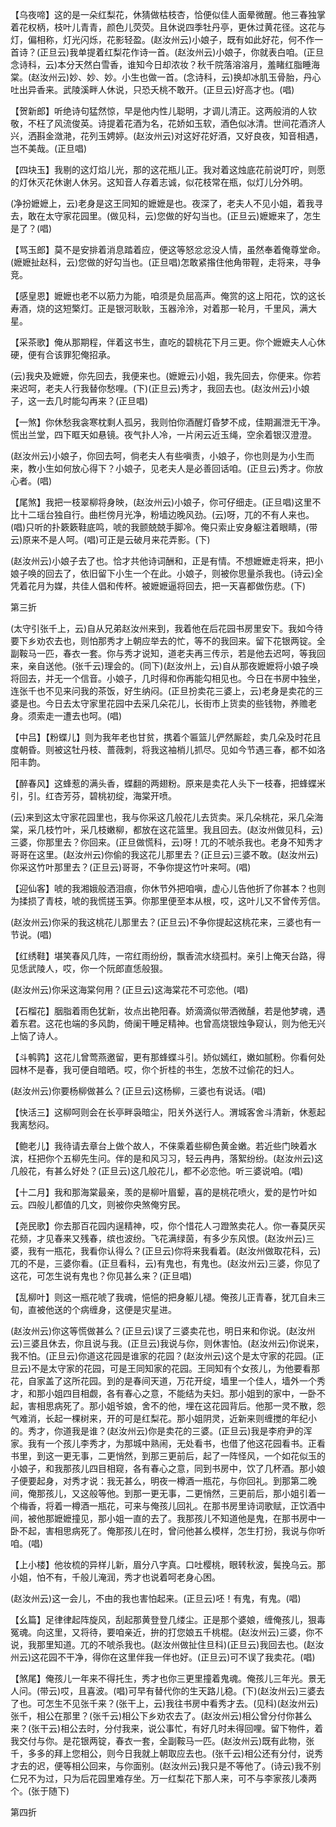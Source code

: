 <!-- { "loadSidebar": true } -->
【乌夜啼】这的是一朵红梨花，休猜做枯枝杏，恰便似佳人面晕微醒。他三春独掌着花权柄，枝叶儿青青，颜色儿荧荧。且休说四季牡丹亭，更休过黄花径。这花与灯，偏相称，灯光闪烁，花影轻盈。(赵汝州云)小娘子，既有如此好花，何不作一首诗？(正旦云)我单提着红梨花作诗一首。(赵汝州云)小娘子，你就表白咱。(正旦念诗科，云)本分天然白雪香，谁知今日却浓妆？秋千院落溶溶月，羞睹红脂睡海棠。(赵汝州云)妙、妙、妙。小生也做一首。(念诗科，云)换却冰肌玉骨胎，丹心吐出异香来。武陵溪畔人休说，只恐夭桃不敢开。(正旦云)好高才也。(唱)

【贺新郎】听绝诗句猛然惊，早是他内性儿聪明，才调儿清正。这两般消的人钦敬，不枉了风流俊英。诗提着花酒为名，花娇如玉软，酒色似冰清。世间花酒济人兴，洒斟金潋滟，花列玉娉婷。(赵汝州云)对这好花好酒，又好良夜，知音相遇，岂不美哉。(正旦唱)

【四块玉】我剔的这灯焰儿光，那的这花瓶儿正。我对着这烛底花前说叮咛，则愿的灯休灭花休谢人休另。这知音人存着志诚，似花枝常在瓶，似灯儿分外明。

(净扮嬷嬷上，云)老身是这王同知的嬷嬷是也。夜深了，老夫人不见小姐，着我寻去，敢在太守家花园里。(做见科，云)您做的好勾当也。(正旦云)嬷嬷来了，怎生是了？(唱)

【骂玉郎】莫不是安排着消息踏着应，便这等怒忿忿没人情，虽然奉着俺尊堂命。(嬷嬷扯赵科，云)您做的好勾当也。(正旦唱)怎敢紧揝住他角带鞓，走将来，寻争竞。

【感皇恩】嬷嬷也老不以筋力为能，咱须是负屈高声。俺赏的这上阳花，饮的这长寿酒，烧的这短檠灯。正是银河耿耿，玉器泠泠，对着那一轮月，千里风，满大星。

【采茶歌】俺从那期程，伴着这书生，直吃的碧桃花下月三更。你个嬷嬷夫人心休硬，便有合该罪犯俺招承。

(云)我央及嬷嬷，你先回去，我便来也。(嬷嬷云)小姐，我先回去，你便来。你若来迟呵，老夫人行我替你愁哩。(下)(正旦云)秀才，我回去也。(赵汝州云)小娘子，这一去几时能勾再来？(正旦唱)

【一煞】你休愁我衾寒枕剩人孤另，我则怕你酒醒灯昏梦不成，佳期漏泄无干净。慌出兰堂，四下眶天如悬镜。夜气扑人冷，一片闲云近玉绳，空余着银汉澄澄。

(赵汝州云)小娘子，你回去呵，倘老夫人有些嗔责，小娘子，你也则是为小生而来，教小生如何放心得下？小娘子，见老夫人是必善回话咱。(正旦云)秀才。你放心者。(唱)

【尾煞】我把一枝翠柳将身映，(赵汝州云)小娘子，你可仔细走。(正旦唱)这里不比十二瑶台独自行。曲栏傍月光净，粉墙边晚风劲。(云)呀，兀的不有人来也。(唱)只听的扑簌簌鞋底鸣，唬的我颤兢兢手脚冷。俺只索止安身躯注着眼睛，(带云)原来不是人呵。(唱)可正是云破月来花弄影。(下)

(赵汝州云)小娘子去了也。恰才共他诗词酬和，正是有情。不想嬷嬷走将来，把小娘子唤的回去了，依旧留下小生一个在此。小娘子，则被你思量杀我也。(诗云)全凭着花月为媒，共佳人倡和传杯。被嬷嬷逼将回去，把一天喜都做伤悲。(下)


第三折

(太守引张千上，云)自从兄弟赵汝州来到，我着他在后花园书房里安下。我如今待要下乡劝农去也，则怕那秀才上朝应举去的忙，等不的我回来。留下花银两锭。全副鞍马一匹，春衣一套。你与秀才说知，道老夫再三传示，若是他去迟呵，等我回来，亲自送他。(张千云)理会的。(同下)(赵汝州上，云)自从那夜嬷嬷将小娘子唤将回去，并无一个信音。小娘子，几时得和你再能勾相见也。今日在书房中独坐，连张千也不见来问我的茶饭，好生纳闷。(正旦扮卖花三婆上，云)老身是卖花的三婆是也。今日去太守家里花园中去采几朵花儿，长街市上货卖的些钱物，养赡老身。须索走一遭去也呵。(唱)

【中吕】【粉蝶儿】则为我年老也甘贫，携着个匾篮儿俨然厮趁，卖几朵及时花且度朝昏。则被这牡丹枝、蔷薇刺，将我这袖梢儿抓尽。见如今节遇三春，都不如洛阳丰韵。

【醉春风】这蜂惹的满头香，蝶翻的两翅粉。原来是卖花人头下一枝春，把蜂蝶米引，引。红杏芳芬，碧桃初绽，海棠开喷。

(云)来到这太守家花园里也，我与你采这几般花儿去货卖。采几朵桃花，采几朵海棠，采几枝竹叶，采几枝嫩柳，都放在这花篮里。我且回去。(赵汝州做见科，云)三婆，你那里去？你回来。(正旦做慌科，云)呀！兀的不唬杀我也。老身不知秀才哥哥在这里。(赵汝州云)你偷的我这花儿那里去？(正旦云)三婆不敢。(赵汝州云)你采这竹叶那里去？(正旦云)哥哥，不争你提这竹叶来呵。(唱)

【迎仙客】唬的我湘娥般洒泪痕，你休节外把咱嗔，虚心儿告他折了你甚本？也则为揉损了青枝，唬的我慌搓玉笋。你那里便至本从根，哎，这叶儿又不曾传芳信。

(赵汝州云)你采的我这桃花儿那里去？(正旦云)不争你提起这桃花来，三婆也有一节说。(唱)

【红绣鞋】堪笑春风几阵，一帘红雨纷纷，飘香流水绕孤村。亲引上俺天台路，得见恁武陵人，哎，你一个阮郎直恁般狠。

(赵汝州云)你采这海棠何用？(正旦云)这海棠花不可恋他。(唱)

【石榴花】胭脂着雨色犹新，妆点出艳阳春。娇滴滴似带洒微醺，若是他梦魂，遇着东君。这花也端的多风韵，倚阑干睡足精神。也曾高烧银烛争窥认，则为他无兴上恼了诗人。

【斗鹌鹑】这花儿曾莺燕邀留，更有那蜂蝶斗引。娇似嫣红，嫩如腻粉。你看何处园林不是春，我可便自暗晒。哎，你个折桂的书生，怎放不过偷花的妇人。

(赵汝州云)你要杨柳做甚么？(正旦云)这杨柳，三婆也有说话。(唱)

【快活三】这柳呵则会在长亭畔袅暗尘，阳关外送行人。渭城客舍斗清新，休惹起我离愁闷。

【鲍老儿】我待请去章台上做个故人，不俫乘着些柳色黄金嫩。若近些门映着水滨，枉把你个五柳先生问。伴的是和风习习，轻云冉冉，落絮纷纷。(赵汝州云)这几般花，有甚么好处？(正旦云)这几般花儿，都不必恋他。听三婆说咱。(唱)

【十二月】我和那海棠最亲，羡的是柳叶眉颦，喜的是桃花喷火，爱的是竹叶如云。四般儿都值的几文，则被你央煞俺穷民。

【尧民歌】你去那百花园内逞精神，哎，你个惜花人刁蹬煞卖花人。你一春莫厌买花频，才见春来又残春，缤也波纷。飞花满绿茵，有多少东风恨。(赵汝州云)三婆，我有一瓶花，我看你认得么？(正旦云)你将来我看着。(赵汝州做取花科，云)兀的不是，三婆你看。(正旦看科，云)有鬼也，有鬼也。(赵汝州云)三婆，你见了这花，可怎生说有鬼也？你见甚么来？(正旦唱)

【乱柳叶】则这一瓶花唬了我魂，悒悒的把身躯儿褪。俺孩儿正青春，犹兀自未三旬，直被他送的个病缠身，这便是灾星进。

(赵汝州云)你这等慌做甚么？(正旦云)误了三婆卖花也，明日来和你说。(赵汝州云)三婆且休去，你且说与我。(正旦云)我说与你，则休害怕。(赵汝州云)你说来，我不怕。(正旦云)你道这花园是谁家的花园？(赵汝州云)这个是太守家的花园。(正旦云)不是太守家的花园，可是王同知家的花园。王同知有个女孩儿，为他要看那花，自家盖了这所花园。到的是春间天道，万花开绽，墙里一个佳人，墙外一个秀才，和那小姐四目相觑，各有春心之意，不能结为夫妇。那小姐到的家中，一卧不起，害相思病死了。那小姐爷娘，舍不的他，埋在这花园背后。他那一灵不散，怨气难消，长起一棵树来，开的可是红梨花。那小姐阴灵，近新来则缠搅的年纪小的。秀才，你道我是谁？(赵汝州云)你是卖花的三婆。(正旦云)我是李府尹的浑家。我有一个孩儿李秀才，为那城中熟闹，无处看书，也借了他这花园看书。正看书里，到这一更无事，二更悄然，到那三更前后，起了一阵怪风，一个如花似玉的小娘子，和我那孩儿四目相窥，各有春心之意，同到书房中，饮了几杯酒。那小娘子便要起身，对秀才说：我无甚么，明夜一樽酒一瓶花，与你回礼。到那第二晚间，俺那孩儿，又这般等他。到那一更无事，二更悄然，三更前后，那小姐引着一个梅香，将着一樽酒一瓶花，可来与俺孩儿回礼。在那书房里诗词歌赋，正饮酒中间，被他那嬷嬷撞见，那小姐一直的去了。我那孩儿不知道他是鬼，在那书房中一卧不起，害相思病死了。俺那孩儿在时，曾问他甚么模样，怎生打扮，我说与你听咱。(唱)

【上小楼】他妆梳的异样儿新，眉分八字真。口吐樱桃，眼转秋波，鬓挽乌云。那小姐，怕不有，千般儿淹润，秀才也说着呵老身心困。

(赵汝州云)这一会儿，不由的我也害怕起来。(正旦云)呸！有鬼，有鬼。(唱)

【幺篇】足律律起阵旋风，刮起那黄登登几缕尘。正是那个婆娘，缠俺孩儿，狠毒冤魂。向这里，又将待，要咱亲近，拚的打您娘五千桃棍。(赵汝州云)三婆，你不说，我那里知道。兀的不唬杀我也。(赵汝州做扯住旦科)(正旦云)我回去也。(赵汝州云)这花园不干净，得你在这里伴我一伴也好。(正旦云)可不误了我卖花。(唱)

【煞尾】俺孩儿一年来不得托生，秀才也你三更里撞着鬼魂。俺孩儿三年光。景无人问。(带云)哎，且喜波。(唱)可早有替代你的生天路儿稳。(下)(赵汝州云)三婆去了也。可怎生不见张千来？(张干上，云)我往书房中看秀才去。(见科)(赵汝州云)张千，相公在那里？(张千云)相公下乡劝农去了。(赵汝州云)相公曾分付你甚么来？(张干云)相公去时，分付我来，说公事忙，有好几时未得回哩。留下物件，着我交付与你。是花银两锭，春衣一套，全副鞍马一匹。(赵汝州云)既有此物，张千，多多的拜上您相公，则今日我就上朝取应去也。(张千云)相公还有分付，说秀才去的迟，便等相公回来，与你面别。(赵汝州云)我只是不等他了。(诗云)我不别仁兄不为过，只为后花园里难存坐。万一红梨花下那人来，可不与李家孩儿凑两个。(张于随下)


第四折


